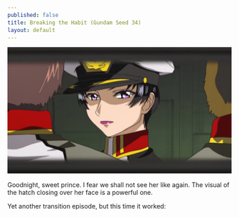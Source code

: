 ```yaml
---
published: false
title: Breaking the Habit (Gundam Seed 34)
layout: default
---
```

![](/closing.jpg)

Goodnight, sweet prince. I fear we shall not see her like again. The visual of the hatch closing over her face is a powerful one.

Yet another transition episode, but this time it worked: 